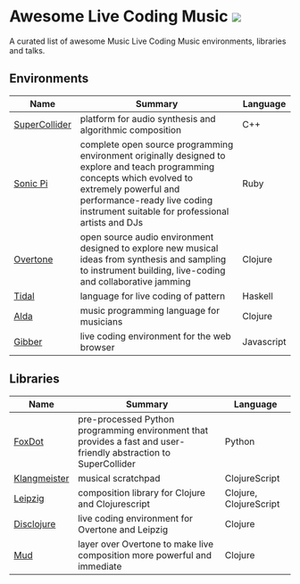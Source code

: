 # Awesome Live Coding Music [![](https://cdn.rawgit.com/sindresorhus/awesome/d7305f3/media/badge.svg)](https://github.com/sindresorhus/awesome)
A curated list of awesome Music Live Coding Music environments, libraries and talks.

## Environments
Name | Summary | Language 
----------| ----- | --------- 
[SuperCollider](https://github.com/supercollider/supercollider/) | platform for audio synthesis and algorithmic composition | C++ 
[Sonic Pi](https://github.com/samaaron/sonic-pi) | complete open source programming environment originally designed to explore and teach programming concepts which evolved to extremely powerful and performance-ready live coding instrument suitable for professional artists and DJs | Ruby
[Overtone](https://github.com/overtone/overtone) | open source audio environment designed to explore new musical ideas from synthesis and sampling to instrument building, live-coding and collaborative jamming | Clojure
[Tidal](https://github.com/tidalcycles/Tidal) | language for live coding of pattern | Haskell
[Alda](https://github.com/alda-lang/alda) | music programming language for musicians | Clojure
[Gibber](https://github.com/charlieroberts/Gibber) | live coding environment for the web browser | Javascript

## Libraries
Name | Summary | Language 
----------| ----- | --------- 
[FoxDot](https://github.com/Qirky/FoxDot) | pre-processed Python programming environment that provides a fast and user-friendly abstraction to SuperCollider | Python
[Klangmeister](https://github.com/ctford/klangmeister) | musical scratchpad | ClojureScript
[Leipzig](https://github.com/ctford/leipzig) | composition library for Clojure and Clojurescript | Clojure, ClojureScript
[Disclojure](https://github.com/pjagielski/disclojure) | live coding environment for Overtone and Leipzig | Clojure
[Mud](https://github.com/josephwilk/mud) | layer over Overtone to make live composition more powerful and immediate | Clojure
